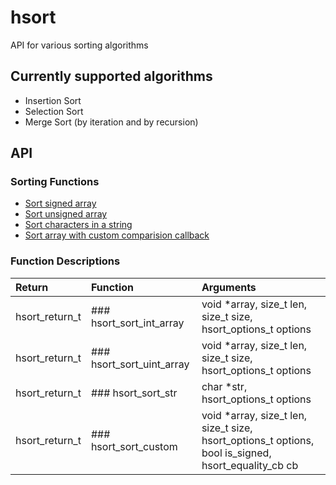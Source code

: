# hsort
API for various sorting algorithms

## Currently supported algorithms
* Insertion Sort
* Selection Sort
* Merge Sort (by iteration and by recursion)

## API

### Sorting Functions
* [Sort signed array](hsort_sort_int_array)
* [Sort unsigned array](hsort_sort_uint_array)
* [Sort characters in a string](hsort_sort_str)
* [Sort array with custom comparision callback](hsort_sort_custom)

### Function Descriptions

| Return         | Function                  | Arguments                                                                                           |
| :------------- | :------------------------ | :-------------------------------------------------------------------------------------------------- |
| hsort_return_t | ### hsort_sort_int_array  | void *array, size_t len, size_t size, hsort_options_t options                                       |
| hsort_return_t | ### hsort_sort_uint_array | void *array, size_t len, size_t size, hsort_options_t options                                       |
| hsort_return_t | ### hsort_sort_str        | char *str, hsort_options_t options                                                                  |
| hsort_return_t | ### hsort_sort_custom     | void *array, size_t len, size_t size, hsort_options_t options, bool is_signed, hsort_equality_cb cb |
